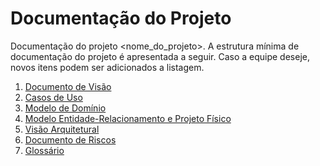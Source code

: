 # Documentação do Projeto
Documentação do projeto <nome_do_projeto>. A estrutura mínima de documentação do projeto é apresentada a seguir.
Caso a equipe deseje, novos itens podem ser adicionados a listagem.

1. [Documento de Visão](01_documentovisao.md)
2. [Casos de Uso](02_casosdeuso.md)
3. [Modelo de Domínio](03_modelodominio.md)
4. [Modelo Entidade-Relacionamento e Projeto Físico](04_modeloer-fisico.md)
5. [Visão Arquitetural](05_visaoarquitetural.md)
6. [Documento de Riscos](06_documentoriscos.md)
7. [Glossário](07_glossario.md)
